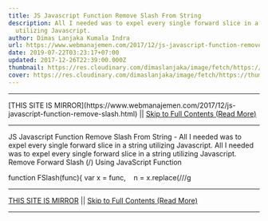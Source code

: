 ```yaml
---
title: JS Javascript Function Remove Slash From String
description: All I needed was to expel every single forward slice in a string
  utilizing Javascript.
author: Dimas Lanjaka Kumala Indra
url: https://www.webmanajemen.com/2017/12/js-javascript-function-remove-slash.html
date: 2019-07-22T03:23:17+07:00
updated: 2017-12-26T22:39:00.000Z
thumbnail: https://res.cloudinary.com/dimaslanjaka/image/fetch/https://thumbs.dreamstime.com/z/javascript-flat-illustration-abstract-design-development-concepts-elements-mobile-web-applications-50893845.jpg
cover: https://res.cloudinary.com/dimaslanjaka/image/fetch/https://thumbs.dreamstime.com/z/javascript-flat-illustration-abstract-design-development-concepts-elements-mobile-web-applications-50893845.jpg
---
```


<hr/> [THIS SITE IS MIRROR](https://www.webmanajemen.com/2017/12/js-javascript-function-remove-slash.html) || <a href="https://www.webmanajemen.com/2017/12/js-javascript-function-remove-slash.html" rel="follow" class="button" id="read-more">Skip to Full Contents (Read More)</a> <hr/> JS Javascript Function Remove Slash From String - All I needed was to expel every single forward slice in a string utilizing Javascript. All I needed was to expel every single forward slice in a string utilizing Javascript. 
Remove Forward Slash (/) Using JavaScript Function

function FSlash(func){
var x = func,
    n = x.replace(/\//g <hr/> [THIS SITE IS MIRROR](https://www.webmanajemen.com/2017/12/js-javascript-function-remove-slash.html) || <a href="https://www.webmanajemen.com/2017/12/js-javascript-function-remove-slash.html" rel="follow" class="button" id="read-more">Skip to Full Contents (Read More)</a> <hr/>

<script>
    if (location.host.includes('dimaslanjaka12')) {
      location.replace('https://www.webmanajemen.com/2017/12/js-javascript-function-remove-slash.html');
    }
  </script>